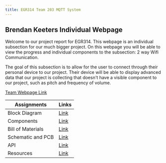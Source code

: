 ```yaml
---
title: EGR314 Team 203 MQTT System
---
```


## Brendan Keeters Individual Webpage

Welcome to our project report for EGR314. This webpage is an individual subsection for our much bigger project. On this webpage you will be able to view the progress and individual components to the subsection: 2 way Wifi Communication.

The goal of this subsection is to allow for the user to connect through their personal device to our project. Their device will be able to display advanced data that our project is collecting that doesn't have a visible component to our project, such as pitch and frequency of volume.

[Team Webpage Link](https://egr314-2025-s-203.github.io/Team203.github.io/)


Assignments        |  Links
-------------------|---------------------------------------------------------------------
Block Diagram      |  [Link](https://brendan-keeter.github.io/Block_Diagram/)
Components         |  [Link](https://brendan-keeter.github.io/Component_Selection/)
Bill of Materials  |  [Link](https://brendan-keeter.github.io/BOM/)
Schematic and PCB  |  [Link](https://brendan-keeter.github.io/Schematic/)
API                |  [Link](https://brendan-keeter.github.io/API/)
Resources          |  [Link](https://brendan-keeter.github.io/Resources/)
